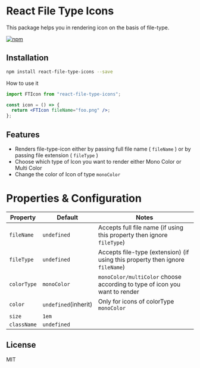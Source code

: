 # React File Type Icons

This package helps you in rendering icon on the basis of file-type.

[![npm][npm-image]][npm-url]

[npm-image]: https://img.shields.io/npm/v/react-file-type-icons.svg?style=flat-square
[npm-url]: https://www.npmjs.com/package/react-file-type-icons

## Installation

```bash
npm install react-file-type-icons --save
```

How to use it

```jsx
import FTIcon from "react-file-type-icons";

const icon = () => {
  return <FTIcon fileName="foo.png" />;
};
```

## Features

- Renders file-type-icon either by passing full file name ( `fileName` ) or by passing file extension ( `fileType` )
- Choose which type of Icon you want to render either Mono Color or Multi Color
- Change the color of Icon of type `monoColor`

# Properties & Configuration

| Property    | Default              | Notes                                                                         |
| ----------- | -------------------- | ----------------------------------------------------------------------------- |
| `fileName`  | `undefined`          | Accepts full file name (if using this property then ignore `fileType`)        |
| `fileType`  | `undefined`          | Accepts file-type (extension) (if using this property then ignore `fileName`) |
| `colorType` | `monoColor`          | `monoColor/multiColor` choose according to type of icon you want to render    |
| `color`     | `undefined`(inherit) | Only for icons of colorType `monoColor`                                       |
| `size`      | `1em`                |                                                                               |
| `className` | `undefined`          |                                                                               |

## License

MIT
